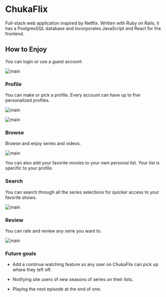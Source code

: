 # ChukaFlix

Full-stack web application inspired by Netflix. Written with Ruby on Rails, it has a PostgresSQL database and incorporates JavaScript and React for the frontend.

## How to Enjoy

You can login or use a guest account

![main](assets/screen_shots/splash_shot.png)

### Profile

You can make or pick a profile. Every account can have up to five personalized profiles.

![main](assets/screen_shots/prof_shot.png)

![main](assets/screen_shots/new_prof_shot.png)

### Browse

Browse and enjoy series and videos.

![main](assets/screen_shots/browse_shot.png)

You can also add your favorite movies to your own personal list. Your list is specific to your profile.

### Search

You can search through all the series selections for quicker access to your favorite shows.

![main](assets/screen_shots/search_shot.png)

### Review

You can rate and review any serie you want to.

![main](assets/screen_shots/review_shot.png)

### Future goals

* Add a continue watching feature so any user on ChukaFlix can pick up where they left off.

* Notifying site users of new seasons of series on their lists.

* Playing the next episode at the end of one.
